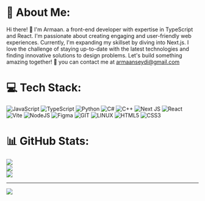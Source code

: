 # 💫 About Me:
Hi there! 👋 
I'm Armaan.
a front-end developer with expertise in TypeScript and React. I'm passionate about creating engaging and user-friendly web experiences. Currently, I'm expanding my skillset by diving into Next.js. I love the challenge of staying up-to-date with the latest technologies and finding innovative solutions to design problems. Let's build something amazing together! 🚀 you can contact me at armaanseydi@gmail.com


# 💻 Tech Stack:
![JavaScript](https://img.shields.io/badge/javascript-%23323330.svg?style=for-the-badge&logo=javascript&logoColor=%23F7DF1E) ![TypeScript](https://img.shields.io/badge/typescript-%23007ACC.svg?style=for-the-badge&logo=typescript&logoColor=white) ![Python](https://img.shields.io/badge/python-3670A0?style=for-the-badge&logo=python&logoColor=ffdd54) ![C#](https://img.shields.io/badge/c%23-%23239120.svg?style=for-the-badge&logo=c-sharp&logoColor=white) ![C++](https://img.shields.io/badge/c++-%2300599C.svg?style=for-the-badge&logo=c%2B%2B&logoColor=white) ![Next JS](https://img.shields.io/badge/Next-black?style=for-the-badge&logo=next.js&logoColor=white) ![React](https://img.shields.io/badge/react-%2320232a.svg?style=for-the-badge&logo=react&logoColor=%2361DAFB) ![Vite](https://img.shields.io/badge/vite-%23646CFF.svg?style=for-the-badge&logo=vite&logoColor=white) ![NodeJS](https://img.shields.io/badge/node.js-6DA55F?style=for-the-badge&logo=node.js&logoColor=white) ![Figma](https://img.shields.io/badge/figma-%23F24E1E.svg?style=for-the-badge&logo=figma&logoColor=white) ![GIT](https://img.shields.io/badge/Git-fc6d26?style=for-the-badge&logo=git&logoColor=white) ![LINUX](https://img.shields.io/badge/Linux-FCC624?style=for-the-badge&logo=linux&logoColor=black) ![HTML5](https://img.shields.io/badge/html5-%23E34F26.svg?style=for-the-badge&logo=html5&logoColor=white) ![CSS3](https://img.shields.io/badge/css3-%231572B6.svg?style=for-the-badge&logo=css3&logoColor=white)
# 📊 GitHub Stats:
![](https://github-readme-stats.vercel.app/api?username=ArmOwOn&theme=radical&hide_border=false&include_all_commits=true&count_private=false)<br/>
![](https://github-readme-streak-stats.herokuapp.com/?user=ArmOwOn&theme=radical&hide_border=false)<br/>
![](https://github-readme-stats.vercel.app/api/top-langs/?username=ArmOwOn&theme=radical&hide_border=false&include_all_commits=true&count_private=false&layout=compact)

---
[![](https://visitcount.itsvg.in/api?id=ArmOwOn&icon=5&color=10)](https://visitcount.itsvg.in)

<!-- Proudly created with GPRM ( https://gprm.itsvg.in ) -->
